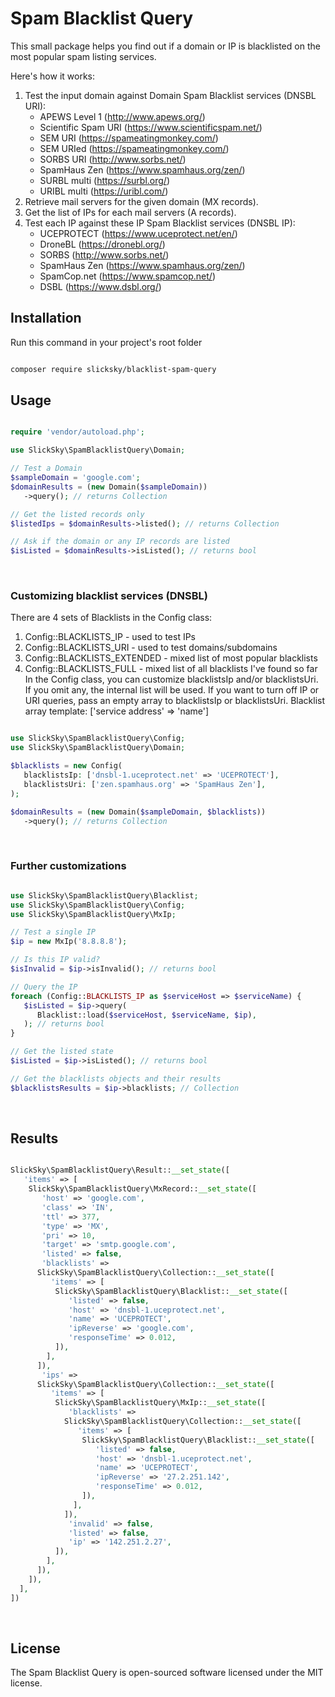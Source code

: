 # Spam Blacklist Query

This small package helps you find out if a domain or IP is blacklisted on the most popular spam listing services.

Here's how it works:
1. Test the input domain against Domain Spam Blacklist services (DNSBL URI):
   - APEWS Level 1 (http://www.apews.org/)
   - Scientific Spam URI (https://www.scientificspam.net/)
   - SEM URI (https://spameatingmonkey.com/)
   - SEM URIed (https://spameatingmonkey.com/)
   - SORBS URI (http://www.sorbs.net/)
   - SpamHaus Zen (https://www.spamhaus.org/zen/)
   - SURBL multi (https://surbl.org/)
   - URIBL multi (https://uribl.com/)
2. Retrieve mail servers for the given domain (MX records).
3. Get the list of IPs for each mail servers (A records).
4. Test each IP against these IP Spam Blacklist services (DNSBL IP):
   - UCEPROTECT (https://www.uceprotect.net/en/)
   - DroneBL (https://dronebl.org/)
   - SORBS (http://www.sorbs.net/)
   - SpamHaus Zen (https://www.spamhaus.org/zen/)
   - SpamCop.net (https://www.spamcop.net/)
   - DSBL (https://www.dsbl.org/)


## Installation

Run this command in your project's root folder

```bash

composer require slicksky/blacklist-spam-query

```

## Usage

```php

require 'vendor/autoload.php';

use SlickSky\SpamBlacklistQuery\Domain;

// Test a Domain
$sampleDomain = 'google.com';
$domainResults = (new Domain($sampleDomain))
   ->query(); // returns Collection

// Get the listed records only
$listedIps = $domainResults->listed(); // returns Collection

// Ask if the domain or any IP records are listed
$isListed = $domainResults->isListed(); // returns bool

```
<br />

### Customizing blacklist services (DNSBL)

There are 4 sets of Blacklists in the Config class:
  1. Config::BLACKLISTS_IP - used to test IPs
  2. Config::BLACKLISTS_URI - used to test domains/subdomains
  3. Config::BLACKLISTS_EXTENDED - mixed list of most popular blacklists
  4. Config::BLACKLISTS_FULL - mixed list of all blacklists I've found so far
In the Config class, you can customize blacklistsIp and/or blacklistsUri.
If you omit any, the internal list will be used.
If you want to turn off IP or URI queries, pass an empty array to blacklistsIp or blacklistsUri.
Blacklist array template: ['service address' => 'name']

```php

use SlickSky\SpamBlacklistQuery\Config;
use SlickSky\SpamBlacklistQuery\Domain;

$blacklists = new Config(
   blacklistsIp: ['dnsbl-1.uceprotect.net' => 'UCEPROTECT'],
   blacklistsUri: ['zen.spamhaus.org' => 'SpamHaus Zen'],
);

$domainResults = (new Domain($sampleDomain, $blacklists))
   ->query(); // returns Collection

```
<br />

### Further customizations

```php

use SlickSky\SpamBlacklistQuery\Blacklist;
use SlickSky\SpamBlacklistQuery\Config;
use SlickSky\SpamBlacklistQuery\MxIp;

// Test a single IP
$ip = new MxIp('8.8.8.8');

// Is this IP valid?
$isInvalid = $ip->isInvalid(); // returns bool

// Query the IP
foreach (Config::BLACKLISTS_IP as $serviceHost => $serviceName) {
   $isListed = $ip->query(
      Blacklist::load($serviceHost, $serviceName, $ip),
   ); // returns bool
}

// Get the listed state
$isListed = $ip->isListed(); // returns bool

// Get the blacklists objects and their results
$blacklistsResults = $ip->blacklists; // Collection


```
<br />

## Results

```php

SlickSky\SpamBlacklistQuery\Result::__set_state([
   'items' => [
    SlickSky\SpamBlacklistQuery\MxRecord::__set_state([
       'host' => 'google.com',
       'class' => 'IN',
       'ttl' => 377,
       'type' => 'MX',
       'pri' => 10,
       'target' => 'smtp.google.com',
       'listed' => false,
       'blacklists' =>
      SlickSky\SpamBlacklistQuery\Collection::__set_state([
         'items' => [
          SlickSky\SpamBlacklistQuery\Blacklist::__set_state([
             'listed' => false,
             'host' => 'dnsbl-1.uceprotect.net',
             'name' => 'UCEPROTECT',
             'ipReverse' => 'google.com',
             'responseTime' => 0.012,
          ]),
        ],
      ]),
       'ips' =>
      SlickSky\SpamBlacklistQuery\Collection::__set_state([
         'items' => [
          SlickSky\SpamBlacklistQuery\MxIp::__set_state([
             'blacklists' =>
            SlickSky\SpamBlacklistQuery\Collection::__set_state([
               'items' => [
                SlickSky\SpamBlacklistQuery\Blacklist::__set_state([
                   'listed' => false,
                   'host' => 'dnsbl-1.uceprotect.net',
                   'name' => 'UCEPROTECT',
                   'ipReverse' => '27.2.251.142',
                   'responseTime' => 0.012,
                ]),
              ],
            ]),
             'invalid' => false,
             'listed' => false,
             'ip' => '142.251.2.27',
          ]),
        ],
      ]),
    ]),
  ],
])

```
<br />

## License

The Spam Blacklist Query is open-sourced software licensed under the MIT license.
